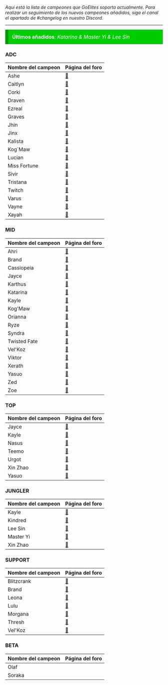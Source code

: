 *Aquí está la lista de campeones que GoElites soporta actualmente. Para realizar un seguimiento de los nuevos campeones añadidos, siga el canal el apartado de #changelog en nuestro Discord*.

---


<div class="good_announcement" style="	background-color: #00cd00; border: 1px solid #009a00; border-left: 10px solid #009a00; font-size: 16px; margin-bottom: 12px; text-align: left; padding: 12px; color: white;"> <b>Últimos añadidos</b>: <i>Katarina & Master Yi & Lee Sin</i> </div>


### ADC
| Nombre del campeon | Página del foro |
|--|--|
| Ashe | [📜][Ashe] |
| Caitlyn | [📜][Caitlyn] |
| Corki | [📜][Corki] |
| Draven | [📜][Draven] |
| Ezreal | [📜][Ezreal] |
| Graves | [📜][Graves] |
| Jhin | [📜][Jhin] |
| Jinx | [📜][Jinx] |
| Kalista | [📜][Kalista] |
| Kog`Maw | [📜][KogMaw] |
| Lucian | [📜][Lucian] | 
| Miss Fortune | [📜][Miss Fortune] |
| Sivir | [📜][Sivir] |
| Tristana | [📜][Tristana] | 
| Twitch | [📜][Twitch] |
| Varus | [📜][Varus] |
| Vayne | [📜][Vayne] | 
| Xayah | [📜][Xayah] |

### MID
| Nombre del campeon | Página del foro |
|--|--|
| Ahri | [📜][Ahri] |
| Brand | [📜][Brand] |
| Cassiopeia | [📜][Cassiopeia] |
| Jayce | [📜][Jayce] |
| Karthus | [📜][Karthus] |
| Katarina | [📜][Katarina] |
| Kayle | [📜][Kayle] |
| Kog'Maw | [📜][KogMaw] |
| Orianna | [📜][Orianna] |
| Ryze | [📜][Ryze] |
| Syndra | [📜][Syndra] |
| Twisted Fate | [📜][Twisted Fate] |
| Vel'Koz | [📜][VelKoz] |
| Viktor | [📜][Viktor] |
| Xerath | [📜][Xerath] |
| Yasuo | [📜][Yasuo] |
| Zed | [📜][Zed] |
| Zoe | [📜][Zoe] |

### TOP
| Nombre del campeon | Página del foro |
|--|--|
| Jayce | [📜][Jayce] |
| Kayle | [📜][Kayle] |
| Nasus | [📜][Nasus] |
| Teemo | [📜][Teemo] |
| Urgot | [📜][Urgot] |
| Xin Zhao | [📜][Xin Zhao] |
| Yasuo | [📜][Yasuo] | 

### JUNGLER
| Nombre del campeon | Página del foro |
|--|--|
| Kayle | [📜][Kayle] |
| Kindred | [📜][Kindred] | 
| Lee Sin | [📜][Lee Sin] | 
| Master Yi | [📜][Master Yi] | 
| Xin Zhao | [📜][Xin Zhao] | 


### SUPPORT
| Nombre del campeon | Página del foro |
|--|--|
| Blitzcrank | [📜][Blitzcrank] |
| Brand | [📜][Brand] |
| Leona | [📜][Leona] |
| Lulu | [📜][Lulu] |
| Morgana | [📜][Morgana] |
| Thresh | [📜][Thresh] |
| Vel'Koz | [📜][VelKoz] |

### BETA 
| Nombre del campeon | Página del foro |
|--|--|
| Olaf | 
| Soraka | 

[Ahri]: https://goelites.net/index.php?/topic/391-ahri/
[Ashe]: https://goelites.net/index.php?/topic/4-ashe/
[Blitzcrank]: https://goelites.net/index.php?/topic/5-blitzcrank/
[Brand]: https://goelites.net/index.php?/topic/400-brand/
[Caitlyn]: https://goelites.net/index.php?/topic/6-caitlyn/
[Corki]: https://goelites.net/index.php?/topic/293-corki/
[Draven]: https://goelites.net/index.php?/topic/142-draven/
[Ezreal]: https://goelites.net/index.php?/topic/7-ezreal/
[Jayce]: https://goelites.net/index.php?/topic/512-jayce/
[Jhin]: https://goelites.net/index.php?/topic/351-jhin/
[Jinx]: https://goelites.net/index.php?/topic/8-jinx/
[Katarina]: https://goelites.net/index.php?/topic/989-katarina/
[Kalista]: https://goelites.net/index.php?/topic/9-kalista/
[Karthus]: https://goelites.net/index.php?/topic/682-karthus/
[Kayle]: https://goelites.net/index.php?/topic/10-kayle/
[Kindred]: https://goelites.net/index.php?/topic/481-kindred/
[KogMaw]: https://goelites.net/index.php?/topic/11-kogmaw/
[Lee Sin]: https://goelites.net/index.php?/topic/1051-lee-sin/
[Leona]: https://goelites.net/index.php?/topic/837-leona/
[Lucian]: https://goelites.net/index.php?/topic/12-lucian/
[Lulu]: https://goelites.net/index.php?/topic/623-lulu/
[Miss Fortune]: https://goelites.net/index.php?/topic/572-miss-fortune/
[Master Yi]: https://goelites.net/index.php?/topic/1026-master-yi/
[Nasus]: https://goelites.net/index.php?/topic/886-nasus/
[Orianna]: https://goelites.net/index.php?/topic/13-orianna/
[Sivir]: https://goelites.net/index.php?/topic/805-sivir/
[Syndra]: https://goelites.net/index.php?/topic/248-syndra/
[Teemo]: https://goelites.net/index.php?/topic/532-teemo/
[Thresh]: https://goelites.net/index.php?/topic/392-thresh/
[Tristana]: https://goelites.net/index.php?/topic/14-tristana/
[Twisted Fate]: https://goelites.net/index.php?/topic/425-twisted-fate/
[Twitch]: https://goelites.net/index.php?/topic/15-twitch/
[Urgot]: https://goelites.net/index.php?/topic/352-urgot/
[Varus]: https://goelites.net/index.php?/topic/16-varus/
[Vayne]: https://goelites.net/index.php?/topic/17-vayne/ 
[VelKoz]: https://goelites.net/index.php?/topic/439-velkoz/
[Viktor]: https://goelites.net/index.php?/topic/18-viktor/
[Xayah]: https://goelites.net/index.php?/topic/45-xayah/
[Xerath]: https://goelites.net/index.php?/topic/19-xerath/
[Xin Zhao]: https://goelites.net/index.php?/topic/836-xin-zhao/
[Yasuo]: https://goelites.net/index.php?/topic/558-yasuo/
[Zed]: https://goelites.net/index.php?/topic/661-zed/
[Zoe]: https://goelites.net/index.php?/topic/808-zoe/
[Morgana]: https://goelites.net/index.php?/topic/765-morgana/
[Ryze]: https://goelites.net/index.php?/topic/931-ryze/
[Graves]: https://goelites.net/index.php?/topic/948-graves/
[Cassiopeia]: https://goelites.net/index.php?/topic/965-cassiopeia/
